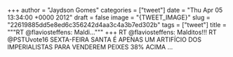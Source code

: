 
+++
author = "Jaydson Gomes"
categories = ["tweet"]
date = "Thu Apr 05 13:34:00 +0000 2012"
draft = false
image = "{TWEET_IMAGE}"
slug = "22619885dd5e8ed6c356242d4aa3c4a3b7ed302b"
tags = ["tweet"]
title = """RT @flaviosteffens: Maldi..."""
+++
RT @flaviosteffens: Malditos!!! RT @PSTUvote16 SEXTA-FEIRA SANTA É APENAS UM ARTIFÍCIO DOS IMPERIALISTAS PARA VENDEREM PEIXES 38% ACIMA  ...
